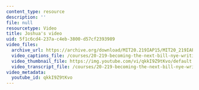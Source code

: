 ```yaml
---
content_type: resource
description: ''
file: null
resourcetype: Video
title: Joshua's video
uid: 5f1c6cd4-237a-c4eb-3800-d57cf2393989
video_files:
  archive_url: https://archive.org/download/MIT20.219IAP15/MIT20_219IAP15_D13N_300k.mp4
  video_captions_file: /courses/20-219-becoming-the-next-bill-nye-writing-and-hosting-the-educational-show-january-iap-2015/67f3d6be01355b4284dec54676816b3f_qkkI9Z9tKvo.vtt
  video_thumbnail_file: https://img.youtube.com/vi/qkkI9Z9tKvo/default.jpg
  video_transcript_file: /courses/20-219-becoming-the-next-bill-nye-writing-and-hosting-the-educational-show-january-iap-2015/66afea9d859e789e7fae449395ef13b4_qkkI9Z9tKvo.pdf
video_metadata:
  youtube_id: qkkI9Z9tKvo
---
```


